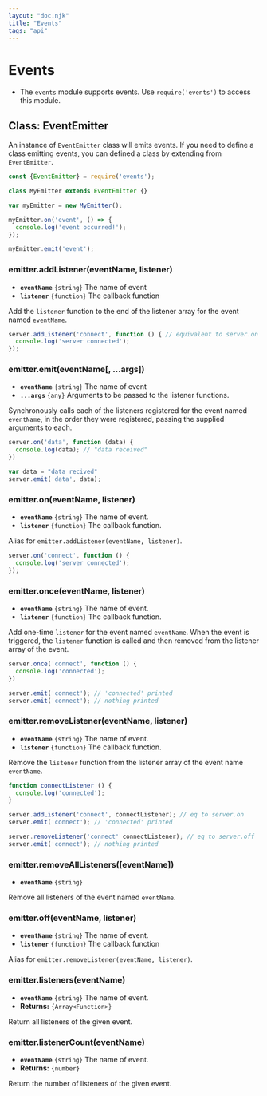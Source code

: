 ```yaml
---
layout: "doc.njk"
title: "Events"
tags: "api"
---
```


# Events

* The `events` module supports events. Use `require('events')` to access this module.

## Class: EventEmitter

An instance of `EventEmitter` class will emits events. If you need to define a class emitting events, you can defined a class by extending from `EventEmitter`.

```javascript
const {EventEmitter} = require('events');

class MyEmitter extends EventEmitter {}

var myEmitter = new MyEmitter();

myEmitter.on('event', () => {
  console.log('event occurred!');
});

myEmitter.emit('event');
```

### emitter.addListener(eventName, listener)

* **`eventName`** `{string}` The name of event
* **`listener`** `{function}` The callback function

Add the `listener` function to the end of the listener array for the event named `eventName`.

```javascript
server.addListener('connect', function () { // equivalent to server.on
  console.log('server connected');
});
```

### emitter.emit(eventName\[, ...args])

* **`eventName`** `{string}` The name of event
* **`...args`** `{any}` Arguments to be passed to the listener functions.

Synchronously calls each of the listeners registered for the event named `eventName`, in the order they were registered, passing the supplied arguments to each.

```javascript
server.on('data', function (data) {
  console.log(data); // "data received"
})

var data = "data recived"
server.emit('data', data);
```

### emitter.on(eventName, listener)

* **`eventName`** `{string}` The name of event.
* **`listener`** `{function}` The callback function.

Alias for `emitter.addListener(eventName, listener)`.

```javascript
server.on('connect', function () {
  console.log('server connected');
});
```

### emitter.once(eventName, listener)

* **`eventName`** `{string}` The name of event.
* **`listener`** `{function}` The callback function.

Add one-time `listener` for the event named `eventName`. When the event is triggered, the `listener` function is called and then removed from the listener array of the event.

```javascript
server.once('connect', function () {
  console.log('connected');
})

server.emit('connect'); // 'connected' printed
server.emit('connect'); // nothing printed
```

### emitter.removeListener(eventName, listener)

* **`eventName`** `{string}` The name of event.
* **`listener`** `{function}` The callback function.

Remove the `listener` function from the listener array of the event name `eventName`.

```javascript
function connectListener () {
  console.log('connected');
}

server.addListener('connect', connectListener); // eq to server.on
server.emit('connect'); // 'connected' printed

server.removeListener('connect' connectListener); // eq to server.off
server.emit('connect'); // nothing printed
```

### emitter.removeAllListeners(\[eventName])

* **`eventName`** `{string}`

Remove all listeners of the event named `eventName`.&#x20;

### emitter.off(eventName, listener)

* **`eventName`** `{string}` The name of event.
* **`listener`** `{function}` The callback function

Alias for `emitter.removeListener(eventName, listener)`.

### emitter.listeners(eventName)

* **`eventName`** `{string}` The name of event.
* **Returns:** `{Array<Function>}`

Return all listeners of the given event.

### emitter.listenerCount(eventName)

* **`eventName`** `{string}` The name of event.
* **Returns:** `{number}`

Return the number of listeners of the given event.
